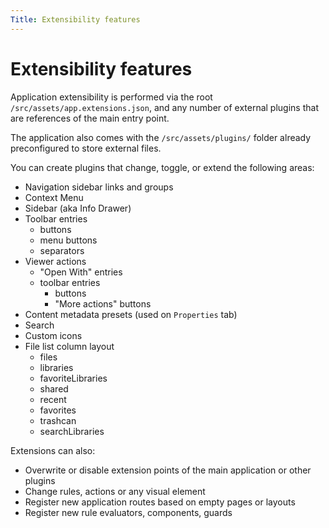 ```yaml
---
Title: Extensibility features
---
```


# Extensibility features

Application extensibility is performed via the root `/src/assets/app.extensions.json`,
and any number of external plugins that are references of the main entry point.

The application also comes with the `/src/assets/plugins/` folder
already preconfigured to store external files.

You can create plugins that change, toggle, or extend the following areas:

- Navigation sidebar links and groups
- Context Menu
- Sidebar (aka Info Drawer)
- Toolbar entries
  - buttons
  - menu buttons
  - separators
- Viewer actions
  - "Open With" entries
  - toolbar entries
    - buttons
    - "More actions" buttons
- Content metadata presets (used on `Properties` tab)
- Search
- Custom icons
- File list column layout
  - files
  - libraries
  - favoriteLibraries
  - shared
  - recent
  - favorites
  - trashcan
  - searchLibraries

Extensions can also:

- Overwrite or disable extension points of the main application or other plugins
- Change rules, actions or any visual element
- Register new application routes based on empty pages or layouts
- Register new rule evaluators, components, guards
